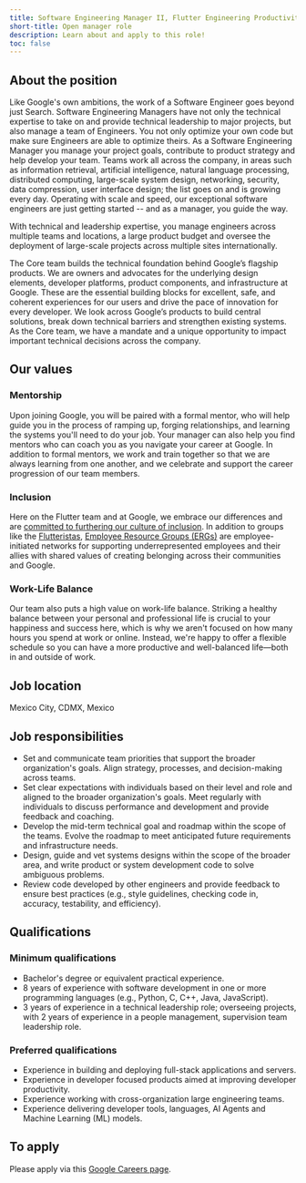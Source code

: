 ```yaml
---
title: Software Engineering Manager II, Flutter Engineering Productivity
short-title: Open manager role
description: Learn about and apply to this role!
toc: false
---
```


## About the position

Like Google's own ambitions, the work of a Software Engineer goes beyond just Search. Software Engineering Managers have not only the technical expertise to take on and provide technical leadership to major projects, but also manage a team of Engineers. You not only optimize your own code but make sure Engineers are able to optimize theirs. As a Software Engineering Manager you manage your project goals, contribute to product strategy and help develop your team. Teams work all across the company, in areas such as information retrieval, artificial intelligence, natural language processing, distributed computing, large-scale system design, networking, security, data compression, user interface design; the list goes on and is growing every day. Operating with scale and speed, our exceptional software engineers are just getting started -- and as a manager, you guide the way.

With technical and leadership expertise, you manage engineers across multiple teams and locations, a large product budget and oversee the deployment of large-scale projects across multiple sites internationally.

The Core team builds the technical foundation behind Google’s flagship products. We are owners and advocates for the underlying design elements, developer platforms, product components, and infrastructure at Google. These are the essential building blocks for excellent, safe, and coherent experiences for our users and drive the pace of innovation for every developer. We look across Google’s products to build central solutions, break down technical barriers and strengthen existing systems. As the Core team, we have a mandate and a unique opportunity to impact important technical decisions across the company.

## Our values

### Mentorship

Upon joining Google, you will be paired with a formal mentor,
who will help guide you in the process of ramping up, forging relationships,
and learning the systems you'll need to do your job.
Your manager can also help you find mentors who can coach you
as you navigate your career at Google. In addition to formal mentors,
we work and train together so that we are always learning from one another,
and we celebrate and support the career progression of our team members.

### Inclusion

Here on the Flutter team and at Google, we embrace our differences
and are [committed to furthering our culture of inclusion](https://flutter.dev/culture).
In addition to groups like the [Flutteristas](https://flutteristas.org/),
[Employee Resource Groups (ERGs)](https://diversity.google/commitments/)
are employee-initiated networks for supporting underrepresented employees
and their allies with shared values of creating belonging 
across their communities and Google.

### Work-Life Balance

Our team also puts a high value on work-life balance.
Striking a healthy balance between your personal and professional life
is crucial to your happiness and success here, which is why we aren't focused
on how many hours you spend at work or online. Instead,
we're happy to offer a flexible schedule so you can have a more productive and
well-balanced life—both in and outside of work.

## Job location

Mexico City, CDMX, Mexico

## Job responsibilities

* Set and communicate team priorities that support the broader organization's goals. Align strategy, processes, and decision-making across teams.
* Set clear expectations with individuals based on their level and role and aligned to the broader organization's goals. Meet regularly with individuals to discuss performance and development and provide feedback and coaching.
* Develop the mid-term technical goal and roadmap within the scope of the teams. Evolve the roadmap to meet anticipated future requirements and infrastructure needs.
* Design, guide and vet systems designs within the scope of the broader area, and write product or system development code to solve ambiguous problems.
* Review code developed by other engineers and provide feedback to ensure best practices (e.g., style guidelines, checking code in, accuracy, testability, and efficiency).


## Qualifications

### Minimum qualifications

* Bachelor's degree or equivalent practical experience.
* 8 years of experience with software development in one or more programming languages (e.g., Python, C, C++, Java, JavaScript).
* 3 years of experience in a technical leadership role; overseeing projects, with 2 years of experience in a people management, supervision team leadership role.

### Preferred qualifications

* Experience in building and deploying full-stack applications and servers.
* Experience in developer focused products aimed at improving developer productivity.
* Experience working with cross-organization large engineering teams.
* Experience delivering developer tools, languages, AI Agents and Machine Learning (ML) models.

## To apply

Please apply via this [Google Careers page](https://www.google.com/about/careers/applications/jobs/results/83236711349265094).

